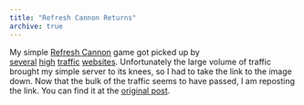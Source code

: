 ```yaml
---
title: "Refresh Cannon Returns"
archive: true
---
```


My simple [Refresh Cannon](/blog/refresh-cannon/) game got picked up by [several](http://waxy.org/links/archive/2009/05/index.shtml)&nbsp;[high](http://www.wykop.pl/link/178906/interaktywna-gra-w-obrazku-png)&nbsp;[traffic](http://translate.google.com/translate?u=http%3A%2F%2Fwww.superlevel.de%2F&sl=de&tl=en&hl=en&ie=UTF-8)&nbsp;[websites](http://sacrej.eu/index.php/2009/05/06/refresh-cannon/). Unfortunately the large volume of traffic brought my simple server to its knees, so I had to take the link to the image down. Now that the bulk of the traffic seems to have passed, I am reposting the link. You can find it at the [original post](/blog/refresh-cannon/).
